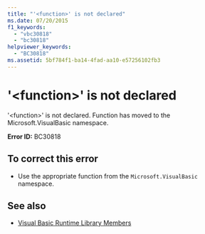 ```yaml
---
title: "'<function>' is not declared"
ms.date: 07/20/2015
f1_keywords: 
  - "vbc30818"
  - "bc30818"
helpviewer_keywords: 
  - "BC30818"
ms.assetid: 5bf784f1-ba14-4fad-aa10-e57256102fb3
---
```

# '\<function>' is not declared
'\<function>' is not declared. Function has moved to the Microsoft.VisualBasic namespace.  
  
 **Error ID:** BC30818  
  
## To correct this error  
  
- Use the appropriate function from the `Microsoft.VisualBasic` namespace.  
  
## See also

- [Visual Basic Runtime Library Members](../language-reference/runtime-library-members.md)
